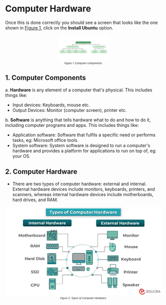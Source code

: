 # Computer Hardware 
Once this is done correctly you should see a screen that looks like the one shown in [Figure 1](#fig1), click on the **Install Ubuntu** option.

<span id="fig1" class="img_container center" style="font-size:8px;margin-bottom:20px; display: block;">
    <img alt="test" src="./resources/computer_components.png" style="display:block; margin-left: auto; margin-right: auto;" title="caption" />
    <span class="img_caption" style="display: block; text-align: center;margin-top:5px;"><i>Figure 1: Computer components.</i></span>
</span>

## 1. Computer Components
a. **Hardware** is any element of a computer that's physical. This includes things like:
* Input devices: Keyboards, mouse etc.
* Output Devices: Monitor (computer screen), printer etc.

b. **Software** is anything that tells hardware what to do and how to do it, including computer programs and apps. This includes things like:
* Application software: Software that fulfils a specific need or performs tasks, eg: Microsoft office tools.
* System software: System software is designed to run a computer's hardware and provides a platform for applications to run on top of, eg: your OS.

## 2. Computer Hardware
* There are two types of computer hardware: external and internal. External hardware devices include monitors, keyboards, printers, and scanners, whereas internal hardware devices include motherboards, hard drives, and RAM.

<span id="fig2" class="img_container center" style="font-size:8px;margin-bottom:20px; display: block;">
    <img alt="test" src="./resources/types_computerhardware.jpg" style="display:block; margin-left: auto; margin-right: auto;" title="caption" />
    <span class="img_caption" style="display: block; text-align: center;margin-top:5px;"><i>Figure 2: Types of Computer Hardware.</i></span>
</span>
